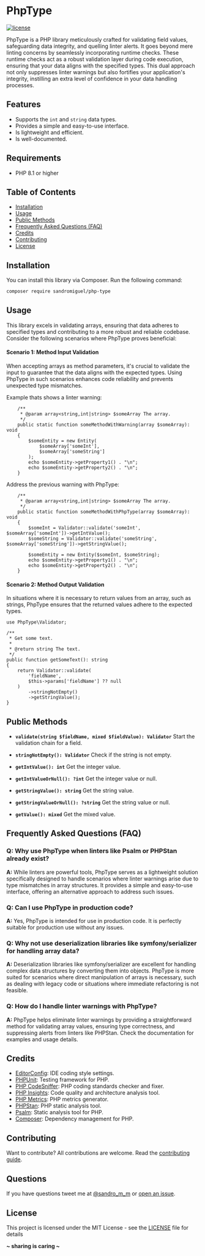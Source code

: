 # PhpType

[![license](https://img.shields.io/badge/License-MIT-blue.svg?style=flat)](LICENSE)

PhpType is a PHP library meticulously crafted for validating field values, safeguarding data integrity, and quelling linter alerts. It goes beyond mere linting concerns by seamlessly incorporating runtime checks. These runtime checks act as a robust validation layer during code execution, ensuring that your data aligns with the specified types. This dual approach not only suppresses linter warnings but also fortifies your application's integrity, instilling an extra level of confidence in your data handling processes.

## Features

-   Supports the `int` and `string` data types.
-   Provides a simple and easy-to-use interface.
-   Is lightweight and efficient.
-   Is well-documented.

## Requirements

-   PHP 8.1 or higher

## Table of Contents

-   [Installation](#installation)
-   [Usage](#usage)
-   [Public Methods](#public-methods)
-   [Frequently Asked Questions (FAQ)](#frequently-asked-questions-faq)
-   [Credits](#credits)
-   [Contributing](#contributing)
-   [License](#license)

## Installation

You can install this library via Composer. Run the following command:

```bash
composer require sandromiguel/php-type
```

## Usage

This library excels in validating arrays, ensuring that data adheres to specified types and contributing to a more robust and reliable codebase. Consider the following scenarios where PhpType proves beneficial:

#### Scenario 1: Method Input Validation

When accepting arrays as method parameters, it's crucial to validate the input to guarantee that the data aligns with the expected types. Using PhpType in such scenarios enhances code reliability and prevents unexpected type mismatches.

Example thats shows a linter warning:

```
    /**
     * @param array<string,int|string> $someArray The array.
     */
    public static function someMethodWithWarning(array $someArray): void
    {
        $someEntity = new Entity(
            $someArray['someInt'],
            $someArray['someString']
        );
        echo $someEntity->getProperty1() . "\n";
        echo $someEntity->getProperty2() . "\n";
    }
```

Address the previous warning with PhpType:

```
    /**
     * @param array<string,int|string> $someArray The array.
     */
    public static function someMethodWithPhpType(array $someArray): void
    {
        $someInt = Validator::validate('someInt', $someArray['someInt'])->getIntValue();
        $someString = Validator::validate('someString', $someArray['someString'])->getStringValue();

        $someEntity = new Entity($someInt, $someString);
        echo $someEntity->getProperty1() . "\n";
        echo $someEntity->getProperty2() . "\n";
    }
```

#### Scenario 2: Method Output Validation

In situations where it is necessary to return values from an array, such as strings, PhpType ensures that the returned values adhere to the expected types.

```
use PhpType\Validator;

/**
 * Get some text.
 *
 * @return string The text.
 */
public function getSomeText(): string
{
    return Validator::validate(
        'fieldName',
        $this->params['fieldName'] ?? null
    )
        ->stringNotEmpty()
        ->getStringValue();
}
```

## Public Methods

-   **`validate(string $fieldName, mixed $fieldValue): Validator`**
    Start the validation chain for a field.

-   **`stringNotEmpty(): Validator`**
    Check if the string is not empty.

-   **`getIntValue(): int`**
    Get the integer value.

-   **`getIntValueOrNull(): ?int`**
    Get the integer value or null.

-   **`getStringValue(): string`**
    Get the string value.

-   **`getStringValueOrNull(): ?string`**
    Get the string value or null.

-   **`getValue(): mixed`**
    Get the mixed value.

## Frequently Asked Questions (FAQ)

### Q: Why use PhpType when linters like Psalm or PHPStan already exist?

**A:** While linters are powerful tools, PhpType serves as a lightweight solution specifically designed to handle scenarios where linter warnings arise due to type mismatches in array structures. It provides a simple and easy-to-use interface, offering an alternative approach to address such issues.

### Q: Can I use PhpType in production code?

**A:** Yes, PhpType is intended for use in production code. It is perfectly suitable for production use without any issues.

### Q: Why not use deserialization libraries like symfony/serializer for handling array data?

**A:** Deserialization libraries like symfony/serializer are excellent for handling complex data structures by converting them into objects. PhpType is more suited for scenarios where direct manipulation of arrays is necessary, such as dealing with legacy code or situations where immediate refactoring is not feasible.

### Q: How do I handle linter warnings with PhpType?

**A:** PhpType helps eliminate linter warnings by providing a straightforward method for validating array values, ensuring type correctness, and suppressing alerts from linters like PHPStan. Check the documentation for examples and usage details.

## Credits

-   [EditorConfig](https://editorconfig.org/): IDE coding style settings.
-   [PHPUnit](https://phpunit.de/): Testing framework for PHP.
-   [PHP CodeSniffer](https://github.com/squizlabs/PHP_CodeSniffer): PHP coding standards checker and fixer.
-   [PHP Insights](https://phpinsights.com/): Code quality and architecture analysis tool.
-   [PHP Metrics](https://phpmetrics.org/): PHP metrics generator.
-   [PHPStan](https://phpstan.org/): PHP static analysis tool.
-   [Psalm](https://psalm.dev/): Static analysis tool for PHP.
-   [Composer](https://getcomposer.org/): Dependency management for PHP.

## Contributing

Want to contribute? All contributions are welcome. Read the [contributing guide](CONTRIBUTING.md).

## Questions

If you have questions tweet me at [@sandro_m_m](https://twitter.com/sandro_m_m) or [open an issue](https://github.com/SandroMiguel/php-type/issues/new).

## License

This project is licensed under the MIT License - see the [LICENSE](LICENSE) file for details

**~ sharing is caring ~**
